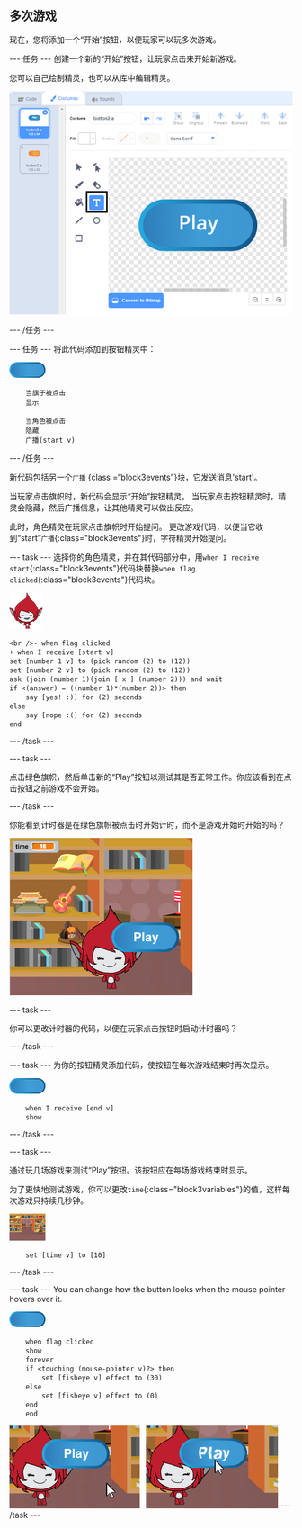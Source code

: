 ## 多次游戏

现在，您将添加一个“开始”按钮，以便玩家可以玩多次游戏。

\--- 任务 \--- 创建一个新的“开始”按钮，让玩家点击来开始新游戏。

您可以自己绘制精灵，也可以从库中编辑精灵。

![Picture of the play button](images/brain-play.png)

\--- /任务 \---

\--- 任务 \--- 将此代码添加到按钮精灵中：

![Button sprite](images/button-sprite.png)

```blocks3
    当旗子被点击
    显示

    当角色被点击
    隐藏
    广播(start v)        
```

\--- /任务 \---

新代码包括另一个`广播` {class =“block3events”}块，它发送消息'start'。

当玩家点击旗帜时，新代码会显示“开始”按钮精灵。 当玩家点击按钮精灵时，精灵会隐藏，然后广播信息，让其他精灵可以做出反应。

此时，角色精灵在玩家点击旗帜时开始提问。 更改游戏代码，以便当它收到“start”`广播`{:class="block3events"}时，字符精灵开始提问。

\--- task \--- 选择你的角色精灵，并在其代码部分中，用`when I receive start`{:class="block3events"}代码块替换`when flag clicked`{:class="block3events"}代码块。

![Character sprite](images/giga-sprite.png)

```blocks3
<br />- when flag clicked
+ when I receive [start v]
set [number 1 v] to (pick random (2) to (12))
set [number 2 v] to (pick random (2) to (12))
ask (join (number 1)(join [ x ] (number 2))) and wait
if <(answer) = ((number 1)*(number 2))> then
    say [yes! :)] for (2) seconds
else
    say [nope :(] for (2) seconds
end
```

\--- /task \---

\--- task \---

点击绿色旗帜，然后单击新的“Play”按钮以测试其是否正常工作。你应该看到在点击按钮之前游戏不会开始。

\--- /task \---

你能看到计时器是在绿色旗帜被点击时开始计时，而不是游戏开始时开始的吗？

![Timer has started](images/brain-timer-bug.png)

\--- task \---

你可以更改计时器的代码，以便在玩家点击按钮时启动计时器吗？

\--- /task \---

\--- task \--- 为你的按钮精灵添加代码，使按钮在每次游戏结束时再次显示。

![Button sprite](images/button-sprite.png)

```blocks3
    when I receive [end v]
    show
```

\--- /task \---

\--- task \---

通过玩几场游戏来测试“Play”按钮。该按钮应在每场游戏结束时显示。

为了更快地测试游戏，你可以更改`time`{:class="block3variables"}的值，这样每次游戏只持续几秒钟。

![Stage](images/stage-sprite.png)

```blocks3
    set [time v] to [10]
```

\--- /task \---

\--- task \--- You can change how the button looks when the mouse pointer hovers over it.

![Button](images/button-sprite.png)

```blocks3
    when flag clicked
    show
    forever
    if <touching (mouse-pointer v)?> then
        set [fisheye v] effect to (30)
    else
        set [fisheye v] effect to (0)
    end
    end
```

![screenshot](images/brain-fisheye.png) \--- /task \---